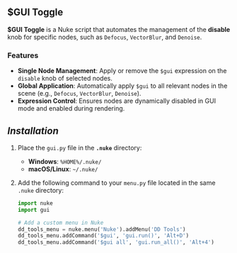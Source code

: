 ## $GUI Toggle

**$GUI Toggle** is a Nuke script that automates the management of the **disable** knob for specific nodes, such as `Defocus`, `VectorBlur`, and `Denoise`.

### Features

- **Single Node Management**: Apply or remove the `$gui` expression on the `disable` knob of selected nodes.
- **Global Application**: Automatically apply `$gui` to all relevant nodes in the scene (e.g., `Defocus`, `VectorBlur`, `Denoise`).
- **Expression Control**: Ensures nodes are dynamically disabled in GUI mode and enabled during rendering.


## ***Installation***

1. Place the `gui.py` file in the **`.nuke`** directory:
   - **Windows**: `%HOME%/.nuke/`
   - **macOS/Linux**: `~/.nuke/`

2. Add the following command to your `menu.py` file located in the same `.nuke` directory:

   ```python
   import nuke
   import gui

   # Add a custom menu in Nuke
   dd_tools_menu = nuke.menu('Nuke').addMenu('DD Tools')
   dd_tools_menu.addCommand('$gui', 'gui.run()', 'Alt+D')
   dd_tools_menu.addCommand('$gui all', 'gui.run_all()', 'Alt+4')
